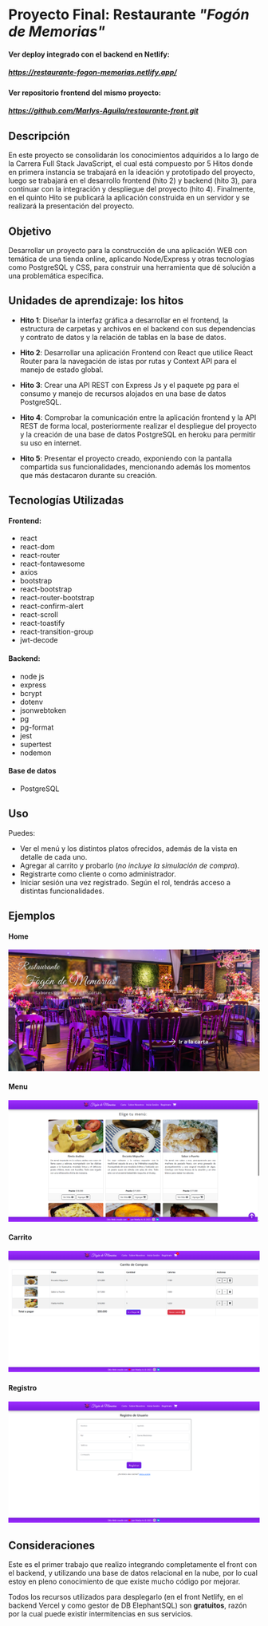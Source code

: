 # Proyecto Final: Restaurante _"Fogón de Memorias"_

#### Ver deploy integrado con el backend en Netlify: 
##### **https://restaurante-fogon-memorias.netlify.app/**

#### Ver repositorio frontend del mismo proyecto:
##### **https://github.com/Marlys-Aguila/restaurante-front.git**

## Descripción

En este proyecto se consolidarán los conocimientos adquiridos a lo largo de la Carrera Full Stack JavaScript, el cual está compuesto por 5 Hitos donde en primera instancia se trabajará en la ideación y prototipado del proyecto, luego se trabajará en el desarrollo frontend (hito 2) y backend (hito 3), para continuar con la integración y despliegue del proyecto (hito 4). Finalmente, en el quinto Hito se publicará la aplicación construida en un servidor y se realizará la presentación del proyecto.

## Objetivo

Desarrollar un proyecto para la construcción de una aplicación WEB con temática de una tienda online, aplicando Node/Express y otras tecnologías como PostgreSQL y CSS, para construir una herramienta que dé solución a una problemática específica.

## Unidades de aprendizaje: los hitos

- **Hito 1**: Diseñar la interfaz gráfica a desarrollar en el frontend, la estructura de carpetas y archivos en el backend con sus dependencias y contrato de datos y la relación de tablas en la base de datos.

- **Hito 2**: Desarrollar una aplicación Frontend con React que utilice React Router para la navegación de istas por rutas y Context API para el manejo de estado global.

- **Hito 3**: Crear una API REST con Express Js y el paquete pg para el consumo y manejo de recursos alojados en una base de datos PostgreSQL.

- **Hito 4**: Comprobar la comunicación entre la aplicación frontend y la API REST de forma local, posteriormente realizar el despliegue del proyecto y la creación de una base de datos PostgreSQL en heroku para permitir su uso en internet.

- **Hito 5**: Presentar el proyecto creado, exponiendo con la pantalla compartida sus funcionalidades, mencionando además los momentos que más destacaron durante su creación.

## Tecnologías Utilizadas

#### Frontend:

- react
- react-dom
- react-router
- react-fontawesome
- axios
- bootstrap
- react-bootstrap
- react-router-bootstrap
- react-confirm-alert
- react-scroll
- react-toastify
- react-transition-group
- jwt-decode

#### Backend:

- node js
- express
- bcrypt
- dotenv
- jsonwebtoken
- pg
- pg-format
- jest
- supertest
- nodemon

#### Base de datos

- PostgreSQL


## Uso

Puedes:

- Ver el menú y los distintos platos ofrecidos, además de la vista en detalle de cada uno.
- Agregar al carrito y probarlo (_no incluye la simulación de compra_).
- Registrarte como cliente o como administrador.
- Iniciar sesión una vez registrado. Según el rol, tendrás acceso a distintas funcionalidades.

## Ejemplos

#### Home

![Home](./img/home.png)

#### Menu

![Menu](./img/menu.png)

#### Carrito

![Carrito](./img/carrito.png)

#### Registro

![Registro](./img/registro.png)


## Consideraciones

Este es el primer trabajo que realizo integrando completamente el front con el backend, y utilizando una base de datos relacional en la nube, por lo cual estoy en pleno conocimiento de que existe mucho código por mejorar. 

Todos los recursos utilizados para desplegarlo (en el front Netlify, en el backend Vercel y como gestor de DB ElephantSQL) son **gratuitos**, razón por la cual puede existir intermitencias en sus servicios.

